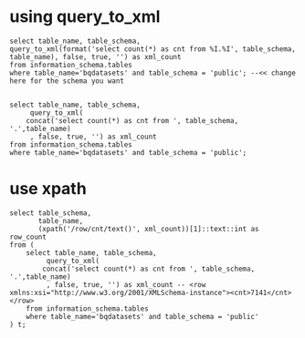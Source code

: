 
# using query_to_xml

	select table_name, table_schema, 
	query_to_xml(format('select count(*) as cnt from %I.%I', table_schema, table_name), false, true, '') as xml_count
	from information_schema.tables
	where table_name='bqdatasets' and table_schema = 'public'; --<< change here for the schema you want


	select table_name, table_schema, 
	     query_to_xml(
		concat('select count(*) as cnt from ', table_schema, '.',table_name)
	     , false, true, '') as xml_count
	from information_schema.tables
	where table_name='bqdatasets' and table_schema = 'public';

# use xpath

	select table_schema, 
	       table_name, 
	       (xpath('/row/cnt/text()', xml_count))[1]::text::int as row_count
	from (
		select table_name, table_schema, 
		     query_to_xml(
			concat('select count(*) as cnt from ', table_schema, '.',table_name)
		     , false, true, '') as xml_count -- <row xmlns:xsi="http://www.w3.org/2001/XMLSchema-instance"><cnt>7141</cnt></row>
		from information_schema.tables
		where table_name='bqdatasets' and table_schema = 'public' 
	) t;
